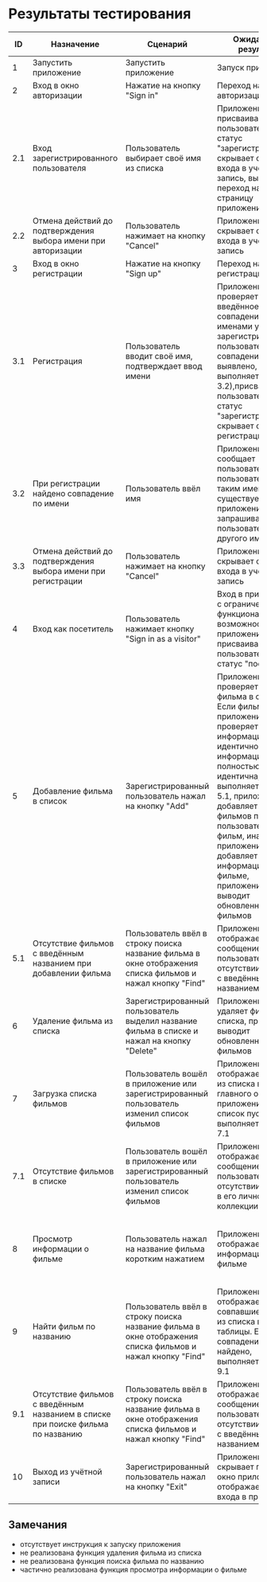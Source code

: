 # Результаты тестирования

|ID|Назначение|Сценарий|Ожидаемый результат|Физический результат|Оценка|
|---|---|---|---|---|---|
|1|Запустить приложение|Запустить приложение|Запуск приложения|Запуск приложения|Тест пройден|
|2|Вход в окно авторизации|Нажатие на кнопку "Sign in"|Переход на окно авторизации|Переход на окно авторизации|Тест пройден|
|2.1|Вход зарегистрированного пользователя|Пользователь выбирает своё имя из списка|Приложение присваивает пользователю статус "зарегистрирован", скрывает окно входа в учётную запись, выполняется переход на главную страницу приложения|Приложение присваивает пользователю статус "зарегистрирован", скрывает окно входа в учётную запись, выполняется переход на главную страницу приложения|Тест пройден|
|2.2|Отмена действий до подтверждения выбора имени при авторизации|Пользователь нажимает на кнопку "Cancel"|Приложение скрывает окно входа в учётную запись|Приложение скрывает окно входа в учётную запись|Тест пройден|
|3|Вход в окно регистрации|Нажатие на кнопку "Sign up"|Переход на окно регистрации|Переход на окно регситрации|Тест пройден|
|3.1|Регистрация|Пользователь вводит своё имя, подтверждает ввод имени|Приложение проверяет введённое имя на совпадение с именами уже зарегистрированных пользователей (если совпадение выявлено, выполняется пункт 3.2),присваивает пользователю статус "зарегистрирован", скрывает окно регистрации|Приложение проверяет введённое имя на совпадение с именами уже зарегистрированных пользователей (если совпадение выявлено, выполняется пункт 3.2),присваивает пользователю статус "зарегистрирован", скрывает окно регистрации|Тест пройден|
|3.2|При регистрации найдено совпадение по имени|Пользователь ввёл имя|Приложение сообщает пользователю, что пользователь с таким именем уже существует, приложение запрашивает у пользователя ввод другого имени|Приложение сообщает пользователю, что пользователь с таким именем уже существует, приложение запрашивает у пользователя ввод другого имени|Тест пройден|
|3.3|Отмена действий до подтверждения выбора имени при регистрации|Пользователь нажимает на кнопку "Cancel"|Приложение скрывает окно входа в учётную запись|Приложение скрывает окно входа в учётную запись|Тест пройден|
|4|Вход как посетитель|Пользователь нажимает кнопку "Sign in as a visitor"|Вход в приложение с ограничением функциональных возможностей, приложение присваивает пользователю статус "посетитель"|Вход в приложение с ограничением функциональных возможностей, приложение присваивает пользователю статус "посетитель"|Тест пройден|
|5|Добавление фильма в список|Зарегистрированный пользователь нажал на кнопку "Add"|Приложение проверяет наличие фильма в списке. Если фильм найден, приложение проверяет информацию на идентичность. Если информация полностью идентична, выполняется пункт 5.1, приложение добавляет в список фильмов профиля пользователя новый фильм, иначе приложение добавляет информацию о фильме, приложение выводит обновленный список фильмов|Приложение проверяет наличие фильма в списке. Если фильм найден, приложение проверяет информацию на идентичность. Если информация полностью идентична, выполняется пункт 5.1, приложение добавляет в список фильмов профиля пользователя новый фильм, иначе приложение добавляет информацию о фильме, приложение выводит обновленный список фильмов|Тест пройден|
|5.1|Отсутствие фильмов с введённым названием при добавлении фильма|Пользователь ввёл в строку поиска название фильма в окне отображения списка фильмов и нажал кнопку "Find"|Приложение отображает сообщение пользователю об отсутствии фильмов с введённым названием в списке|Приложение отображает сообщение пользователю об отсутствии фильмов с введённым названием в списке|Тест пройден|
|6|Удаление фильма из списка|Зарегистрированный пользователь выделил название фильма в списке и нажал на кнопку "Delete"|Приложение удаляет фильм из списка, приложение выводит обновленный список фильмов|Ничего не происходит, так как функция не реализована|Тест не пройден|
|7|Загрузка списка фильмов|Пользователь вошёл в приложение или зарегистрированный пользователь изменил список фильмов|Приложение отображает фильмы из списка в таблице главного окна приложения, если список пуст, выполняется пункт 7.1|Приложение отображает фильмы из списка в таблице главного окна приложения, если список пуст, выполняется пункт 7.1|Тест пройден|
|7.1|Отсутствие фильмов в списке|Пользователь вошёл в приложение или зарегистрированный пользователь изменил список фильмов|Приложение отображает сообщение пользователю об отсутствии фильмов в его личной коллекции|Приложение отображает сообщение пользователю об отсутствии фильмов в его личной коллекции|Тест пройден|
|8|Просмотр информации о фильме|Пользователь нажал на название фильма коротким нажатием|Приложение отображает информацию о фильме|Приложение отображает информацию о фильме, но не выводятся поля budget, cumulative, worldwide, gross|Тест пройден частично|
|9|Найти фильм по названию|Пользователь ввёл в строку поиска название фильма в окне отображения списка фильмов и нажал кнопку "Find"|Приложение отображает все совпавшие фильмы из списка в виде таблицы. Если совпадений не найдено, выполняется пункт 9.1|Ничего не происходит при нажатии "Find", так как функция не реализована|Тест не пройден|
|9.1|Отсутствие фильмов с введённым названием в списке при поиске фильма по названию|Пользователь ввёл в строку поиска название фильма в окне отображения списка фильмов и нажал кнопку "Find"|Приложение отображает сообщение пользователю об отсутствии фильмов с введённым названием|Приложение отображает сообщение пользователю об отсутствии фильмов с введённым названием|Тест пройден|
|10|Выход из учётной записи|Зарегистрированный пользователь нажал на кнопку "Exit"|Приложение скрывает главное окно приложения, отображает окно входа в приложение|Приложение скрывает главное окно приложения, отображает окно входа в приложение|Тест пройден| 

## Замечания
- отсутствует инструкция к запуску приложения
- не реализована функция удаления фильма из списка
- не реализована функция поиска фильма по названию
- частично реализована функция просмотра информации о фильме